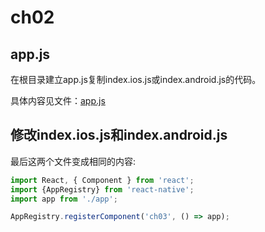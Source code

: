 # ch02

## app.js

在根目录建立app.js复制index.ios.js或index.android.js的代码。  

具体内容见文件：[app.js](app.js)

## 修改index.ios.js和index.android.js

最后这两个文件变成相同的内容:

```javascript
import React, { Component } from 'react';
import {AppRegistry} from 'react-native';
import app from './app';

AppRegistry.registerComponent('ch03', () => app);
```
